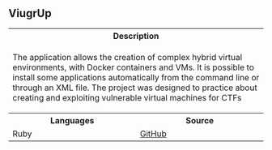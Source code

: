 # 

<br>
<br>

<h2>ViugrUp</h2>
<table>
    <tr><th colspan="2">Description</th></tr>
    <tr class="descr">
        <td colspan="2"><p>The application allows the creation of complex hybrid virtual environments, with Docker containers and VMs.
        It is possible to install some applications automatically from the command line or through an XML file.
        The project was designed to practice about creating and exploiting vulnerable virtual machines for CTFs
        </p></td>
    </tr>
    <tr><th style="width: 50%">Languages</th><th>Source</th></tr>
    <tr>
        <td>Ruby</td>
        <td><a href="https://github.com/FabioPezzini/ViugrUp">GitHub</a>
    </tr>
</table>
